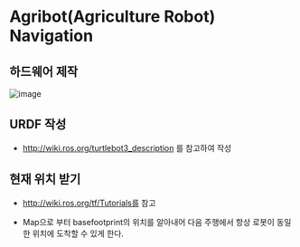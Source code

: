 # Agribot(Agriculture Robot) Navigation

## 하드웨어 제작

![image](https://user-images.githubusercontent.com/113096418/195848491-87253549-61d6-420c-ab5e-373f3ba42cb1.png)

## URDF 작성

* http://wiki.ros.org/turtlebot3_description 를 참고하여 작성

## 현재 위치 받기

* http://wiki.ros.org/tf/Tutorials를 참고

* Map으로 부터 basefootprint의 위치를 알아내어 다음 주행에서 항상 로봇이 동일한 위치에 도착할 수 있게 한다.
